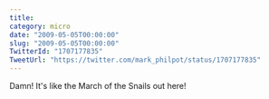 ```yaml
---
title: 
category: micro
date: "2009-05-05T00:00:00"
slug: "2009-05-05T00:00:00"
TwitterId: "1707177835"
TweetUrl: "https://twitter.com/mark_philpot/status/1707177835"
---
```


Damn! It's like the March of the Snails out here!
